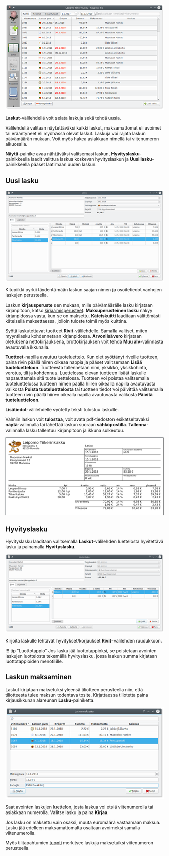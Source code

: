 ![](luettelo.png)

**Laskut**-välilehdellä voit selata laskuja sekä tehdä uusia.

Välilehdellä valitaan näytettäväksi kaikki laskut, maksamattomat eli avoimet tai erääntyneet eli myöhässä olevat laskut. Laskuja voi rajata laskun päivämäärän mukaan. Voit myös hakea asiakkaan nimellä tai viitenumeron alkuosalla.

**Näytä**-painike avaa nähtäväksi valitsemasi laskun, **Hyvityslasku**-painikkeella laadit valittua laskua koskevan hyvityslaskun ja **Uusi lasku**-painikkeella pääset laatimaan uuden laskun.

## Uusi lasku

![](uusilasku.png)

Kitupiikki pyrkii täydentämään laskun saajan nimen ja osoitetiedot vanhojen laskujen perusteella.

Laskun **kirjausperuste** sen mukaan, mille päivämäärälle lasku kirjataan kirjanpitoon, katso [kirjaamisperusteet](/kirjanpito/kirjanpito/#kirjaamisperusteet). **Maksuperusteinen lasku** näkyy kirjanpidossa vasta, kun se on maksettu. **Käteiskuitti** laaditaan välittömästi käteisellä maksettaessa, jolloin tuloste toimii myös kuittina.

Syötä laskutettavat tuotteet **Rivit**-välilehdelle. Samalla valitset, miten myyntilasku kohdennetaan kirjanpidossa. **Arvonlisävero** kirjataan oletuksena nettokirjauksena, bruttokirjauksen voit tehdä **Muu alv**-valinnasta avautuvalla ikkunalla.

**Tuotteet**-napilla avautuu tuoteluettelo. Kun olet syöttänyt riveille tuotteen, paina rivin päällä hiiren oikeaa nappia ja pääset valitsemaan **Lisää tuoteluetteloon**. Tuotteesta tallennetaan nimi, yksikkö, yksikköhinta, verotus, tili ja kohdennus. Luettelossa olevan tuotteen lisäät laskulle napsauttamala sitä tuoteluettelossa. Tuotteen voi poistaa valitsemalla tuoteluettelossa tuotteen nimen päällä hiiren oikealla napilla avautuvasta valikosta **Poista tuoteluettelosta** tai tuotteen tiedot voi päivittää valitsemalla tuotteen rivin päällä hiiren oikealla napilla avautuvasta valikosta **Päivitä tuoteluetteloon**.

**Lisätiedot**-välilehdelle syötetty teksti tulostuu laskulle.

Valmiin laskun voit **tulostaa**, voit avata pdf-tiedoston esikatseltavaksi **näytä**-valinnalla tai lähettää laskun suoraan **sähköpostilla**. **Tallenna**-valinnalla lasku tallentuu kirjanpitoon ja ikkuna sulkeutuu.

![](lasku.png)

## Hyvityslasku

Hyvityslasku laaditaan valitsemalla **Laskut**-välilehden luettelosta hyvitettävä lasku ja painamalla **Hyvityslasku**.

![](hyvityslasku.png)

Kirjoita laskulle tehtävät hyvitykset/korjaukset **Rivit**-välilehden ruudukkoon.

!!! tip "Luottotappio"
    Jos lasku jää luottotappioksi, se poistetaan avointen laskujen luottelosta tekemällä hyvityslasku, jossa laskun summa kirjataan luottotappioiden menotilille.


## Laskun maksaminen

Laskut kirjataan maksetuksi yleensä tiliotteen perusteella niin, että tiliotteesta tulee maksun todentava tosite. Kirjattaessa tiliotetta paina kirjausikkunan alareunan **Lasku**-painiketta.

![](maksu.png)

Saat avointen laskujen luettelon, josta laskua voi etsiä viitenumerolla tai asiakkaan numerolla. Valitse lasku ja paina **Kirjaa**.

Jos lasku on maksettu vain osaksi, muuta euromäärä vastaamaan maksua. Lasku jää edelleen maksamattomalta osaltaan avoimeksi samalla viitenumerolla.

Myös tilitapahtumien [tuonti](/kirjaus/tuonti) merkitsee laskuja maksetuiksi viitenumeron perusteella.
